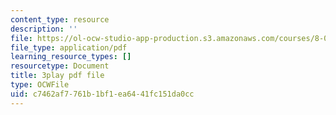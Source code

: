 ```yaml
---
content_type: resource
description: ''
file: https://ol-ocw-studio-app-production.s3.amazonaws.com/courses/8-01sc-classical-mechanics-fall-2016/c7462af7761b1bf1ea6441fc151da0cc_Vg8t8_IOHDg.pdf
file_type: application/pdf
learning_resource_types: []
resourcetype: Document
title: 3play pdf file
type: OCWFile
uid: c7462af7-761b-1bf1-ea64-41fc151da0cc
---
```

